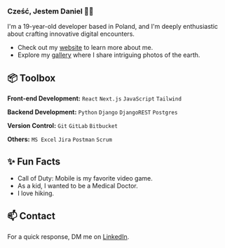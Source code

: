 
### Cześć, Jestem Daniel 👋🏼

I'm a 19-year-old developer based in Poland, and I'm deeply enthusiastic about crafting innovative digital encounters.

- Check out my [website](https://www.heisdanielade.com/) to learn more about me.
- Explore my [gallery](https://www.heisdanielade/gallery/) where I share intriguing photos of the earth.
 
## 📦 Toolbox

**Front-end Development:** `React` `Next.js` `JavaScript` `Tailwind`

**Backend Development:** `Python` `Django` `DjangoREST` `Postgres` 
 
**Version Control:** `Git` `GitLab` `Bitbucket`

**Others:** `MS Excel` `Jira` `Postman` `Scrum`
 
## ✨ Fun Facts 

- Call of Duty: Mobile is my favorite video game.
- As a kid, I wanted to be a Medical Doctor.
- I love hiking.

## 📫 Contact

 For a quick response, DM me on [LinkedIn](https://www.linkedin.com/in/heisdanielade/). 
 
